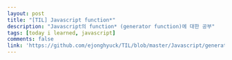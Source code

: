 ```yaml
---
layout: post
title: "[TIL] Javascript function*"
description: "Javascript의 function* (generator function)에 대한 공부"
tags: [today i learned, javascript]
comments: false
link: 'https://github.com/ejonghyuck/TIL/blob/master/Javascript/generator-function.md'
---
```

